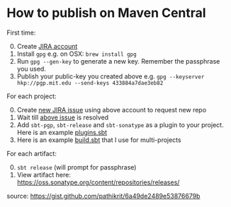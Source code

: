 # How to publish on Maven Central

First time:

0. Create [JIRA account](https://issues.sonatype.org/secure/Signup!default.jspa)
1. Install `gpg` e.g. on OSX: `brew install gpg`
2. Run `gpg --gen-key` to generate a new key. Remember the passphrase you used.
3. Publish your public-key you created above e.g. `gpg --keyserver  hkp://pgp.mit.edu --send-keys 433884a7dae3eb82`

For each project:

0. Create [new JIRA issue](https://issues.sonatype.org/secure/CreateIssue.jspa?issuetype=21&pid=10134) using above account to request new repo
1. Wait till [above issue](https://issues.sonatype.org/browse/OSSRH-18266?filter=-2) is resolved
2. Add `sbt-pgp`, `sbt-release` and `sbt-sonatype` as a plugin to your project. Here is an example [plugins.sbt](https://github.com/pathikrit/better-files/blob/master/project/plugins.sbt)
3. Here is an example [build.sbt](https://github.com/pathikrit/better-files/blob/master/build.sbt) that I use for multi-projects 

For each artifact:

0. `sbt release` (will prompt for passphrase)
1. View artifact here: https://oss.sonatype.org/content/repositories/releases/

source: https://gist.github.com/pathikrit/6a49de2489e53876679b
